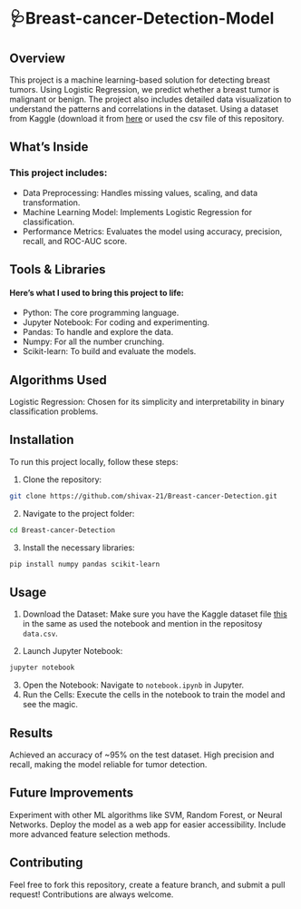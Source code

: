 # 🩺Breast-cancer-Detection-Model
## Overview
This project is a machine learning-based solution for detecting breast tumors. Using Logistic Regression, we predict whether a breast tumor is malignant or benign. The project also includes detailed data visualization to understand the patterns and correlations in the dataset.  Using a dataset from Kaggle (download it from [here](https://www.kaggle.com/datasets/uciml/breast-cancer-wisconsin-data) or used the csv file of this repository.
## What’s Inside
### This project includes:
* Data Preprocessing: Handles missing values, scaling, and data transformation.
* Machine Learning Model: Implements Logistic Regression for classification.
* Performance Metrics: Evaluates the model using accuracy, precision, recall, and ROC-AUC score.
## Tools & Libraries
#### Here’s what I used to bring this project to life:
* Python: The core programming language.
* Jupyter Notebook: For coding and experimenting.
* Pandas: To handle and explore the data.
* Numpy: For all the number crunching.
* Scikit-learn: To build and evaluate the models.
## Algorithms Used
Logistic Regression: Chosen for its simplicity and interpretability in binary classification problems.

## Installation
To run this project locally, follow these steps:
1. Clone the repository:
 ```bash
git clone https://github.com/shivax-21/Breast-cancer-Detection.git
 ```
2. Navigate to the project folder:
``` bash
cd Breast-cancer-Detection
```
3. Install the necessary libraries:
``` bash
pip install numpy pandas scikit-learn
```
## Usage
1. Download the Dataset: Make sure you have the Kaggle dataset file [this](https://www.kaggle.com/datasets/uciml/breast-cancer-wisconsin-data) in the same as used the notebook and mention in the repositosy `data.csv`.

2. Launch Jupyter Notebook:
``` bash
jupyter notebook
```
3. Open the Notebook: Navigate to `notebook.ipynb` in Jupyter.
4. Run the Cells: Execute the cells in the notebook to train the model and see the magic.
## Results
Achieved an accuracy of ~95% on the test dataset.
High precision and recall, making the model reliable for tumor detection.
## Future Improvements
Experiment with other ML algorithms like SVM, Random Forest, or Neural Networks.
Deploy the model as a web app for easier accessibility.
Include more advanced feature selection methods.
## Contributing
Feel free to fork this repository, create a feature branch, and submit a pull request! Contributions are always welcome.


